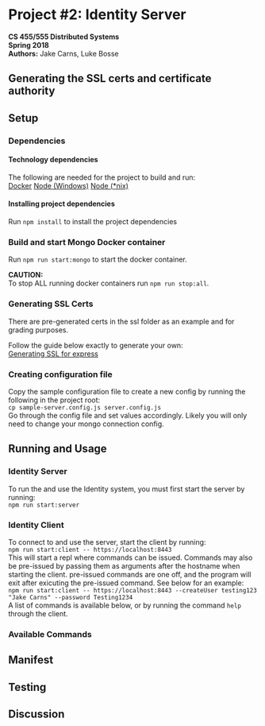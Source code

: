 # Project #2: Identity Server  
**CS 455/555 Distributed Systems**  
**Spring 2018**  
**Authors:** Jake Carns, Luke Bosse  

## Generating the SSL certs and certificate authority

## Setup

### Dependencies

#### Technology dependencies

The following are needed for the project to build and run:  
[Docker](https://www.docker.com/community-edition)
[Node (Windows)](https://nodejs.org/en/download/)
[Node (*nix)](https://nodejs.org/en/download/package-manager/)

#### Installing project dependencies

Run `npm install` to install the project dependencies  

### Build and start Mongo Docker container

Run `npm run start:mongo` to start the docker container.  

**CAUTION:**  
To stop ALL running docker containers run `npm run stop:all`.  

### Generating SSL Certs

There are pre-generated certs in the ssl folder as an example and for grading
purposes.  

Follow the guide below exactly to generate your own:  
[Generating SSL for express](https://matoski.com/article/node-express-generate-ssl/)

### Creating configuration file

Copy the sample configuration file to create a new config by running the
following in the project root:  
`cp sample-server.config.js server.config.js`  
Go through the config file and set values accordingly. Likely you will only need 
to change your mongo connection config.  

## Running and Usage

### Identity Server
To run the and use the Identity system, you must first start the server by
running:  
`npm run start:server`

### Identity Client
To connect to and use the server, start the client by running:  
`npm run start:client -- https://localhost:8443`  
This will start a repl where commands can be issued. Commands may also be
pre-issued by passing them as arguments after the hostname when starting the
client. pre-issued commands are one off, and the program will exit after
exicuting the pre-issued command. See below for an example:  
`npm run start:client -- https://localhost:8443 --createUser testing123 "Jake Carns" --password Testing1234`  
A list of commands is available below, or by running the command `help` through
the client.  

### Available Commands

## Manifest

## Testing

## Discussion

